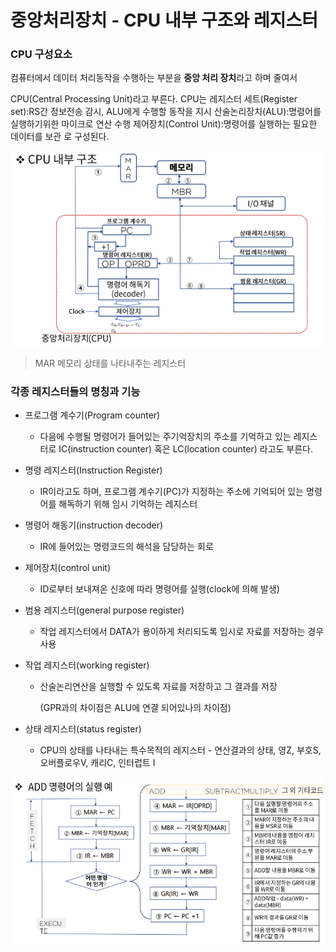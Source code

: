 # 중앙처리장치 - CPU 내부 구조와 레지스터



### CPU 구성요소

컴퓨터에서 데이터 처리동작을 수행하는 부분을 **중앙 처리 장치**라고 하며 줄여서 

CPU(Central Processing Unit)라고 부른다. 
CPU는 레지스터 세트(Register set):RS간 정보전송 감시, ALU에게 수행할 동작을 지시
산술논리장치(ALU):명령어를 실행하기위한 마이크로 연산 수행
제어장치(Control Unit):명령어를 실행하는 필요한 데이터를 보관
로 구성된다.



![img](../image/컴퓨터구조/ca_image16.png)

> MAR 메모리 상태를 나타내주는 레지스터



### 각종 레지스터들의 명칭과 기능

- 프로그램 계수기(Program counter)

  - 다음에 수행될 명령어가 들어있는 주기억장치의 주소를 기억하고 있는 레지스터로 IC(instruction counter) 혹은 LC(location counter) 라고도 부른다.

- 명령 레지스터(Instruction Register)

  - IR이라고도 하며, 프로그램 계수기(PC)가 지정하는 주소에 기억되어 있는 명령어를 해독하기 위해 임시 기억하는 레지스터

- 명령어 해동기(instruction decoder)

  - IR에 들어있는 명령코드의 해석을 담당하는 회로

- 제어장치(control unit)

  - ID로부터 보내져온 신호에 따라 명령어를 실행(clock에 의해 발생)

- 범용 레지스터(general purpose register)

  - 작업 레지스터에서 DATA가 용이하게 처리되도록 임시로 자료를 저장하는 경우 사용

- 작업 레지스터(working register)

  - 산술논리연산을 실행할 수 있도록 자료를 저장하고 그 결과를 저장

    (GPR과의 차이점은 ALU에 연결 되어있나의 차이점)

- 상태 레지스터(status register)

  - CPU의 상태를 나타내는 특수목적의 레지스터 - 연산결과의 상태, 영Z, 부호S, 오버플로우V, 캐리C, 인터럽트 I

![img](../image/컴퓨터구조/ca_image17.png)

